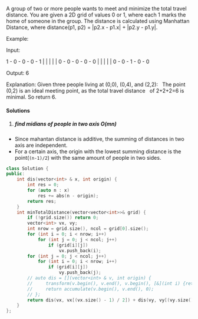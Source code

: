 A group of two or more people wants to meet and minimize the total travel distance. You are given a 2D grid of values 0 or 1, where each 1 marks the home of someone in the group. The distance is calculated using Manhattan Distance, where distance(p1, p2) = |p2.x - p1.x| + |p2.y - p1.y|.

Example:

Input: 

1 - 0 - 0 - 0 - 1
|   |   |   |   |
0 - 0 - 0 - 0 - 0
|   |   |   |   |
0 - 0 - 1 - 0 - 0

Output: 6 

Explanation: Given three people living at (0,0), (0,4), and (2,2):
             The point (0,2) is an ideal meeting point, as the total travel distance 
             of 2+2+2=6 is minimal. So return 6.


#### Solutions


1. ##### find midians of people in two axis O(mn)

- Since mahantan distance is additive, the summing of distances in two axis are independent.
- For a certain axis, the origin with the lowest summing distance is the point(`(n-1)/2`) with the same amount of people in two sides.


```cpp
class Solution {
public:
    int dis(vector<int> & x, int origin) {
        int res = 0;
        for (auto n : x)
            res += abs(n - origin);
        return res;
    }
    int minTotalDistance(vector<vector<int>>& grid) {
        if (!grid.size()) return 0;
        vector<int> vx, vy;
        int nrow = grid.size(), ncol = grid[0].size();
        for (int i = 0; i < nrow; i++)
            for (int j = 0; j < ncol; j++)
                if (grid[i][j])
                    vx.push_back(i);
        for (int j = 0; j < ncol; j++)
            for (int i = 0; i < nrow; i++)
                if (grid[i][j])
                    vy.push_back(j);
        // auto dis = [](vector<int> & v, int origin) {
        //     transform(v.begin(), v.end(), v.begin(), [&](int i) {return abs(i - origin);});
        //     return accumulate(v.begin(), v.end(), 0);
        // };
        return dis(vx, vx[(vx.size() - 1) / 2]) + dis(vy, vy[(vy.size() - 1) / 2]);
    }
};
```